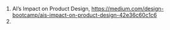 

1) AI’s Impact on Product Design, https://medium.com/design-bootcamp/ais-impact-on-product-design-42e36c60c1c6
2) 
